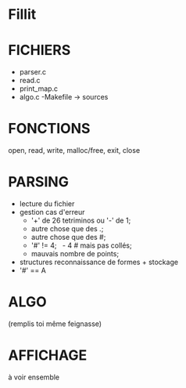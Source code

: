 # Fillit

# FICHIERS 

- parser.c
- read.c
- print_map.c
- algo.c
-Makefile -> sources


# FONCTIONS

open, read, write, malloc/free, exit, close


# PARSING 

- lecture du fichier
- gestion cas d'erreur
    - '+' de 26 tetriminos ou '-' de 1;
    - autre chose que des .;
    - autre chose que des #;
    - '#' != 4;
    - 4 # mais pas collés;
    - mauvais nombre de points;
- structures reconnaissance de formes + stockage
- '#' == A

# ALGO

(remplis toi même feignasse)

# AFFICHAGE

à voir ensemble
